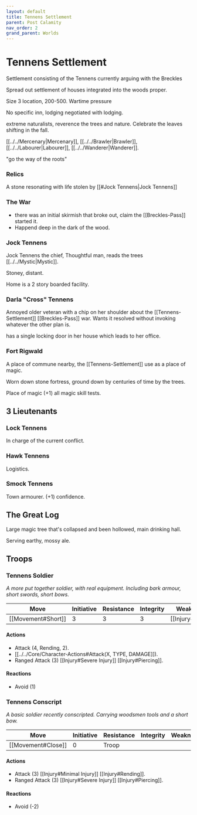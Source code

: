 ```yaml
---
layout: default
title: Tennens Settlement
parent: Post Calamity
nav_order: 2
grand_parent: Worlds
---
```

# Tennens Settlement

Settlement consisting of the Tennens currently arguing with the Breckles

Spread out settlement of houses integrated into the woods proper.

Size 3 location, 200-500.
Wartime pressure 

No specific inn, lodging negotiated with lodging.

extreme naturalists, reverence the trees and nature. 
Celebrate the leaves shifting in the fall.



[[../../Mercenary|Mercenary]], [[../../Brawler|Brawler]], [[../../Labourer|Labourer]], [[../../Wanderer|Wanderer]].

"go the way of the roots"

### Relics
A stone resonating with life stolen by [[#Jock Tennens|Jock Tennens]]



### The War
* there was an initial skirmish that broke out, claim the [[Breckles-Pass]] started it.
* Happend deep in the dark of the wood.


### Jock Tennens
Jock Tennens the chief, Thoughtful man, reads the trees [[../../Mystic|Mystic]].

Stoney, distant.

Home is a 2 story boarded facility.

### Darla "Cross" Tennens
Annoyed older veteran with a chip on her shoulder about the [[Tennens-Settlement]] [[Breckles-Pass]] war. Wants it resolved without invoking whatever the other plan is.

has a single locking door in her house which leads to her office.

### Fort Rigwald
A place of commune nearby, the [[Tennens-Settlement]] use as a place of magic.

Worn down stone fortress, ground down by centuries of time by the trees.

Place of magic (+1) all magic skill tests.
## 3 Lieutenants
### Lock Tennens
In charge of the current conflict.

### Hawk Tennens
Logistics.

### Smock Tennens
Town armourer.
(+1) confidence.

## The Great Log
Large magic tree that's collapsed and been hollowed, main drinking hall.

Serving earthy, mossy ale.


## Troops
### Tennens Soldier
*A more put together soldier, with real equipment. Including bark armour, short swords, short bows.*

| Move                    | Initiative | Resistance | Integrity | Weakness                  | Resistance |
| ----------------------- | ---------- | ---------- | --------- | ------------------------- | ---------- |
| [[Movement#Short]] | 3          | 3          | 3         | [[Injury#Heat]] |            | 
#### Actions
* Attack (4, Rending, 2).
* [[../../Core/Character-Actions#Attack(X, TYPE, DAMAGE]]).
* Ranged Attack (3) [[Injury#Severe Injury]] [[Injury#Piercing]].

#### Reactions
* Avoid (1)


### Tennens Conscript
*A basic soldier recently conscripted. Carrying woodsmen tools and a short bow.*

| Move                    | Initiative | Resistance | Integrity | Weakness | Resistance |
| ----------------------- | ---------- | ---------- | --------- | -------- | ---------- |
| [[Movement#Close]] | 0          | Troop      |           |          |            |
#### Actions
* Attack (3) [[Injury#Minimal Injury]] [[Injury#Rending]].
* Ranged Attack (3) [[Injury#Severe Injury]] [[Injury#Piercing]].

#### Reactions
* Avoid (-2)